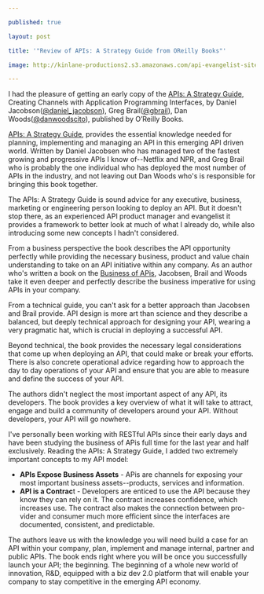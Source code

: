 ---
published: true
layout: post
title: '"Review of APIs: A Strategy Guide from OReilly Books"'
image: http://kinlane-productions2.s3.amazonaws.com/api-evangelist-site/blog/apis-a-strategy-guide.png
---

<p>
     <a href="http://shop.oreilly.com/product/0636920021223.do"><img class="c1" src="https://kinlane-productions2.s3.amazonaws.com/api-evangelist/books/apis-a-strategy-guide.png" alt="" align="right" /></a>

<p>
     I had the pleasure of getting an early copy of the <a href="http://shop.oreilly.com/product/0636920021223.do">APIs: A Strategy Guide</a>, Creating Channels with Application Programming Interfaces, by Daniel Jacobson(<a href="https://twitter.com/#!/daniel_jacobson">@daniel_jacobson</a>), Greg Brail(<a href="https://twitter.com/#!/gbrail">@gbrail</a>), Dan Woods(<a href="https://twitter.com/#!/danwoodscito">@danwoodscito</a>), published by O’Reilly Books.

<p>
     <a href="http://shop.oreilly.com/product/0636920021223.do">APIs: A Strategy Guide</a>, provides the essential knowledge needed for planning, implementing and managing an API in this emerging API driven world. Written by Daniel Jacobsen who has managed two of the fastest growing and progressive APIs I know of--Netflix and NPR, and Greg Brail who is probably the one individual who has deployed the most number of APIs in the industry, and not leaving out Dan Woods who's is responsible for bringing this book together.

<p>
     The APIs: A Strategy Guide is sound advice for any executive, business, marketing or engineering person looking to deploy an API. But it doesn't stop there, as an experienced API product manager and evangelist it provides a framework to better look at much of what I already do, while also introducing some new concepts I hadn't considered.

<p>
     From a business perspective the book describes the API opportunity perfectly while providing the necessary business, product and value chain understanding to take on an API initiative within any company. As an author who's written a book on the <a title="Business of APIs" href="/business_of_apis.php">Business of APis</a>, Jacobsen, Brail and Woods take it even deeper and perfectly describe the business imperative for using APIs in your company.

<p>
     From a technical guide, you can't ask for a better approach than Jacobsen and Brail provide. API design is more art than science and they describe a balanced, but deeply technical approach for designing your API, wearing a very pragmatic hat, which is crucial in deploying a successful API.

<p>
     Beyond technical, the book provides the necessary legal considerations that come up when deploying an API, that could make or break your efforts. There is also concrete operational advice regarding how to approach the day to day operations of your API and ensure that you are able to measure and define the success of your API.

<p>
     The authors didn't neglect the most important aspect of any API, its developers. The book provides a key overview of what it will take to attract, engage and build a community of developers around your API. Without developers, your API will go nowhere.

<p>
     I've personally been working with RESTful APIs since their early days and have been studying the business of APis full time for the last year and half exclusively. Reading the APIs: A Strategy Guide, I added two extremely important concepts to my API model:

<ul class="mainlist">
     <li>
          <strong>APIs Expose Business Assets</strong> - APis are channels for exposing your most important business assets--products, services and information.
     </li>
     <li>
          <strong>API is a Contrac</strong>t - Developers are enticed to use the API because they know they can rely on it. The contract increases confidence, which increases use. The contract also makes the connection between pro-vider and consumer much more efficient since the interfaces are documented, consistent, and predictable.
     </li>
</ul>
<p>
     The authors leave us with the knowledge you will need build a case for an API within your company, plan, implement and manage internal, partner and public APIs. The book ends right where you will be once you successfully launch your API; the beginning. The beginning of a whole new world of innovation, R&amp;D, equipped with a biz dev 2.0 platform that will enable your company to stay competitive in the emerging API economy.



